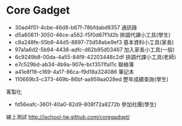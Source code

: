 Core Gadget
===========

* 30ad4f51-4cbe-46d8-b67f-78bfdabd8357 通訊錄
* d5a60611-3050-46ce-a562-f5f0d67f1d2b 排調代課小工具(學生)
* c8a248fe-55b8-44d5-8897-73d58abe9ef3 基本資料小工具(家長)
* 97a1a6d2-5b94-4438-adfc-d62b95d03467 加入家長小工具(一般)
* 6c9249b8-00da-4a55-84f9-42203448c2df 排調代課小工具(老師)
* e7c529bd-ab34-4b9a-907e-bcf3511fa11c 聯絡簿
* a41e8f19-c169-4a17-86ca-f9d18a324086 筆記本
* 110669b3-c373-469b-86bf-aa959aa028ed 歷年成績查詢(學生)

客製化
* fd56eafc-3601-40a0-82d9-808f72a8272b 參加社團(學生)


線上測試
http://ischool-tw.github.com/coregadget/